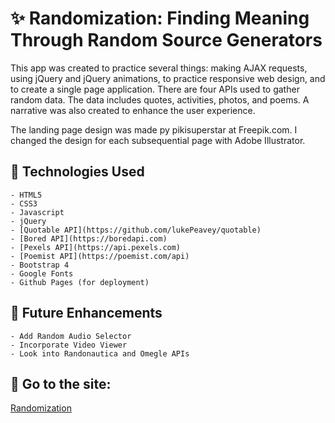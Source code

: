 # ✨ Randomization: Finding Meaning Through Random Source Generators

This app was created to practice several things: making AJAX requests, using jQuery and jQuery animations, to practice responsive web design, and to create a single page application. There are four APIs used to gather random data. The data includes quotes, activities, photos, and poems. A narrative was also created to enhance the user experience.

The landing page design was made py pikisuperstar at Freepik.com. I changed the design for each subsequential page with Adobe Illustrator.

## 🔌 Technologies Used

    - HTML5
    - CSS3
    - Javascript
    - jQuery
    - [Quotable API](https://github.com/lukePeavey/quotable)
    - [Bored API](https://boredapi.com)
    - [Pexels API](https://api.pexels.com)
    - [Poemist API](https://poemist.com/api)
    - Bootstrap 4
    - Google Fonts
    - Github Pages (for deployment)

## 🚀 Future Enhancements

    - Add Random Audio Selector
    - Incorporate Video Viewer
    - Look into Randonautica and Omegle APIs

## 🌟 Go to the site:

[Randomization](https://randomization.netlify.app/)
